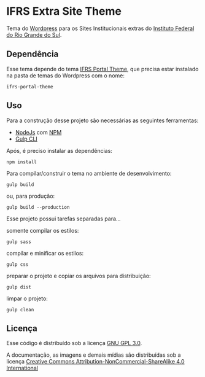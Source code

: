 # IFRS Extra Site Theme
Tema do [Wordpress](https://wordpress.org/) para os Sites Institucionais extras do [Instituto Federal do Rio Grande do Sul](https://ifrs.edu.br/).

## Dependência

Esse tema depende do tema [IFRS Portal Theme](https://github.com/IFRS/portal-theme), que precisa estar instalado na pasta de temas do Wordpress com o nome:

`ifrs-portal-theme`

## Uso

Para a construção desse projeto são necessárias as seguintes ferramentas:
-   [NodeJs](https://nodejs.org/) com [NPM](https://www.npmjs.com/)
-   [Gulp CLI](https://gulpjs.com/)

Após, é preciso instalar as dependências:

`npm install`

Para compilar/construir o tema no ambiente de desenvolvimento:

`gulp build`

ou, para produção:

`gulp build --production`

Esse projeto possui tarefas separadas para...

somente compilar os estilos:

`gulp sass`

compilar e minificar os estilos:

`gulp css`

preparar o projeto e copiar os arquivos para distribuição:

`gulp dist`

limpar o projeto:

`gulp clean`

## Licença

Esse código é distribuído sob a licença [GNU GPL 3.0](https://www.gnu.org/licenses/gpl-3.0.txt).

A documentação, as imagens e demais mídias são distribuídas sob a licença [Creative Commons Attribution-NonCommercial-ShareAlike 4.0 International](https://creativecommons.org/licenses/by-nc-sa/4.0/)
